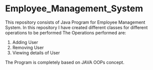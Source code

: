 # Employee_Management_System
This repository consists of Java Program for Employee Management System. In this repository I have created different classes for different operations to be performed
The Operations performed are:
1. Adding User
2. Removing User
3. Viewing details of User

The Program is completely based on JAVA OOPs concept.
